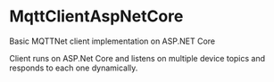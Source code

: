 # MqttClientAspNetCore
Basic MQTTNet client implementation on ASP.NET Core

Client runs on ASP.Net Core and listens on multiple device topics and responds to each one dynamically.
